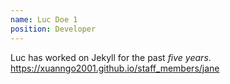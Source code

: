 ```yaml
---
name: Luc Doe 1
position: Developer
---
```

Luc has worked on Jekyll for the past *five years*.
https://xuanngo2001.github.io/staff_members/jane
